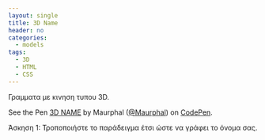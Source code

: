 ```yaml
---
layout: single
title: 3D Name
header: no
categories:
  - models
tags:
  - 3D
  - HTML
  - CSS
---
```



Γραμματα με κινηση τυπου 3D.

<p data-height="350" data-theme-id="17517" data-slug-hash="vOqewJ" data-default-tab="result" data-user="sckarolos" class='codepen'>See the Pen <a href='https://codepen.io/Maurphal/pen/PogLLoy'>3D NAME</a> by Maurphal (<a href='https://codepen.io/Maurphal'>@Maurphal</a>) on <a href='https://codepen.io'>CodePen</a>.</p>
<script async src="//assets.codepen.io/assets/embed/ei.js"></script>

Άσκηση 1: Τροποποιήστε το παράδειγμα έτσι ώστε να γράφει το όνομα σας.
